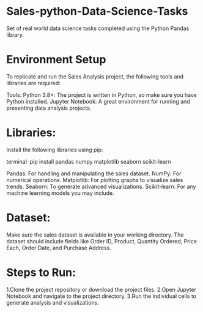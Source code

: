 # Sales-python-Data-Science-Tasks

Set of real world data science tasks completed using the Python Pandas library.


# Environment Setup

To replicate and run the Sales Analysis project, the following tools and libraries are required:

Tools:
Python 3.8+: The project is written in Python, so make sure you have Python installed. 
Jupyter Notebook: A great environment for running and presenting data analysis projects. 

# Libraries:

Install the following libraries using pip:

terminal :pip install pandas numpy matplotlib seaborn scikit-learn

Pandas: For handling and manipulating the sales dataset.
NumPy: For numerical operations.
Matplotlib: For plotting graphs to visualize sales trends.
Seaborn: To generate advanced visualizations.
Scikit-learn: For any machine learning models you may include.

# Dataset:
Make sure the sales dataset is available in your working directory. The dataset should include fields like Order ID, Product, Quantity Ordered, Price Each, Order Date, and Purchase Address.

# Steps to Run:
1.Clone the project repository or download the project files.
2.Open Jupyter Notebook and navigate to the project directory.
3.Run the individual cells to generate analysis and visualizations.
